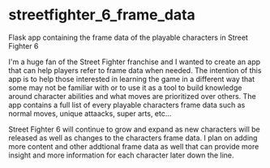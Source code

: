 # streetfighter_6_frame_data
Flask app containing the frame data of the playable characters in Street Fighter 6

I'm a huge fan of the Street Fighter franchise and I wanted to create an app that can help players refer to frame data when needed. The intention of this app is to help those interested in learning the game
in a different way that some may not be familiar with or to use it as a tool to build knowledge around character abilities and what moves are prioritized over others. The app contains a full list of every
playable characters frame data such as normal moves, unique attaacks, super arts, etc...

Street Fighter 6 will continue to grow and expand as new characters will be released as well as changes to the characters frame data. I plan on adding more content and other addtional frame data as well that can provide 
more insight and more information for each character later down the line.

